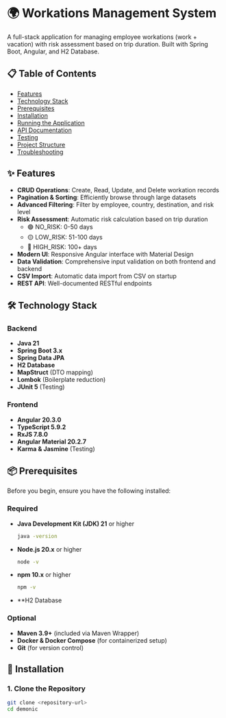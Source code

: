 # 🌍 Workations Management System

A full-stack application for managing employee workations (work + vacation) with risk assessment based on trip duration. Built with Spring Boot, Angular, and H2 Database.

## 📋 Table of Contents

- [Features](#features)
- [Technology Stack](#technology-stack)
- [Prerequisites](#prerequisites)
- [Installation](#installation)
- [Running the Application](#running-the-application)
- [API Documentation](#api-documentation)
- [Testing](#testing)
- [Project Structure](#project-structure)
- [Troubleshooting](#troubleshooting)

## ✨ Features

- **CRUD Operations**: Create, Read, Update, and Delete workation records
- **Pagination & Sorting**: Efficiently browse through large datasets
- **Advanced Filtering**: Filter by employee, country, destination, and risk level
- **Risk Assessment**: Automatic risk calculation based on trip duration
  - 🟢 NO_RISK: 0-50 days
  - 🟡 LOW_RISK: 51-100 days
  - 🔴 HIGH_RISK: 100+ days
- **Modern UI**: Responsive Angular interface with Material Design
- **Data Validation**: Comprehensive input validation on both frontend and backend
- **CSV Import**: Automatic data import from CSV on startup
- **REST API**: Well-documented RESTful endpoints

## 🛠 Technology Stack

### Backend
- **Java 21**
- **Spring Boot 3.x**
- **Spring Data JPA**
- **H2 Database**
- **MapStruct** (DTO mapping)
- **Lombok** (Boilerplate reduction)
- **JUnit 5** (Testing)

### Frontend
- **Angular 20.3.0**
- **TypeScript 5.9.2**
- **RxJS 7.8.0**
- **Angular Material 20.2.7**
- **Karma & Jasmine** (Testing)

## 📦 Prerequisites

Before you begin, ensure you have the following installed:

### Required
- **Java Development Kit (JDK) 21** or higher
  ```bash
  java -version
  ```
- **Node.js 20.x** or higher
  ```bash
  node -v
  ```
- **npm 10.x** or higher
  ```bash
  npm -v
  ```
- **H2 Database
  

### Optional
- **Maven 3.9+** (included via Maven Wrapper)
- **Docker & Docker Compose** (for containerized setup)
- **Git** (for version control)

## 🚀 Installation

### 1. Clone the Repository

```bash
git clone <repository-url>
cd demonic
```



